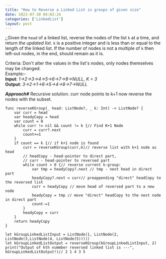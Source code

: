 ```yaml
---
title: "How to Reverse a Linked List in groups of given size"
date: 2023-07-30 04:03:24
categories: ['LinkedList']
layout: post
---
```


<!-- wp:paragraph -->
<a href="https://leetcode.com/problems/reverse-nodes-in-k-group/" target="_blank" rel="noopener" title="">: </a>Given the <code>head</code> of a linked list, reverse the nodes of the list <code>k</code> at a time, and return <em>the updated list</em>. <code>k</code> is a positive integer and is less than or equal to the length of the linked list. If the number of nodes is not a multiple of <code>k</code> then left-out nodes, in the end, should remain as it is.


<!-- /wp:paragraph -->

<!-- wp:paragraph -->
Criteria: Don't alter the values in the list's nodes, only nodes themselves may be changed.<br>Example:- <br><strong>Input</strong><em>: 1->2->3->4->5->6->7->8->NULL, K = 3 </em><br><strong>Output</strong><em>: 3->2->1->6->5->4->8->7->NULL </em>


<!-- /wp:paragraph -->

<!-- wp:paragraph -->
<strong><em>Approach#</em></strong> Recursive solution. curr node points to k+1 now reverse the nodes with the subset.


<!-- /wp:paragraph -->

<!-- wp:code -->
<pre class="wp-block-code"><code lang="swift" class="language-swift">func reverseKGroup(_ head: ListNode?, _ k: Int) -> ListNode? {
    var curr = head
    var headyCopy = head
    var count = 0
    while curr != nil && count != k {// Find K+1 Node
        curr = curr?.next
        count+=1
    }
    if count == k {// if k+1 node is found
        curr = reverseKGroup(curr,k)// reverse list with k+1 node as head
        // headCopy - head-pointer to direct part,
        // curr - head-pointer to reversed part
        while count > 0 {// reverse current k-group:
            var tmp = headyCopy?.next // tmp - next head in direct part
            headyCopy?.next = curr// preappending "direct" headCopy to the reversed list
            curr = headyCopy // move head of reversed part to a new node
            headyCopy = tmp // move "direct" headCopy to the next node in direct part
            count-=1
        }
        headyCopy = curr
    }
    return headyCopy
}

let kGroupLinkedListInput = ListNode(1, ListNode(2, ListNode(3,ListNode(4, ListNode(5)))))
let kGroupLinkedListOutput = reverseKGroup(kGroupLinkedListInput, 2)
print("Output of kth nummber reversed linked list is ---", kGroupLinkedListOutput!)// 2 1 4 3 5</code></pre>
<!-- /wp:code -->